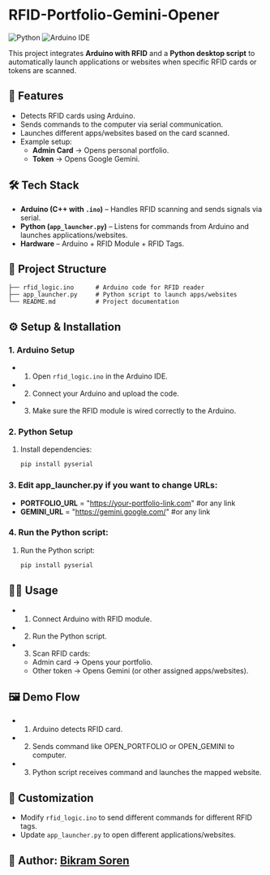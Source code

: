 # RFID-Portfolio-Gemini-Opener

![Python](https://img.shields.io/badge/Python-3.x-blue.svg)
![Arduino IDE](https://img.shields.io/badge/Arduino-IDE-green.svg)

This project integrates **Arduino with RFID** and a **Python desktop script** to automatically launch applications or websites when specific RFID cards or tokens are scanned.  

## 🚀 Features
- Detects RFID cards using Arduino.
- Sends commands to the computer via serial communication.
- Launches different apps/websites based on the card scanned.
- Example setup:
  - **Admin Card** → Opens personal portfolio.
  - **Token** → Opens Google Gemini.

## 🛠️ Tech Stack
- **Arduino (C++ with `.ino`)** – Handles RFID scanning and sends signals via serial.
- **Python (`app_launcher.py`)** – Listens for commands from Arduino and launches applications/websites.
- **Hardware** – Arduino + RFID Module + RFID Tags.

## 📂 Project Structure
```
├── rfid_logic.ino      # Arduino code for RFID reader
├── app_launcher.py     # Python script to launch apps/websites
└── README.md           # Project documentation
```

## ⚙️ Setup & Installation

### 1. Arduino Setup
- 1. Open `rfid_logic.ino` in the Arduino IDE.
- 2. Connect your Arduino and upload the code.
- 3. Make sure the RFID module is wired correctly to the Arduino.

### 2. Python Setup
1. Install dependencies:
   ```bash
   pip install pyserial

### 3. Edit app_launcher.py if you want to change URLs:
- **PORTFOLIO_URL** = "https://your-portfolio-link.com" #or any link
- **GEMINI_URL** = "https://gemini.google.com/" #or any link

### 4. Run the Python script:
1. Run the Python script:
   ```bash
   pip install pyserial

## 🧑‍💻 Usage
- 1. Connect Arduino with RFID module.
- 2. Run the Python script.
- 3. Scan RFID cards:
    - Admin card → Opens your portfolio.
    - Other token → Opens Gemini (or other assigned apps/websites).

## 🖼️ Demo Flow
- 1. Arduino detects RFID card.
- 2. Sends command like OPEN_PORTFOLIO or OPEN_GEMINI to computer.
- 3. Python script receives command and launches the mapped website.

## 🧩 Customization
- Modify `rfid_logic.ino` to send different commands for different RFID tags.
- Update `app_launcher.py` to open different applications/websites.

## 👤 Author: [Bikram Soren](https://bikramsoren.vercel.app)

